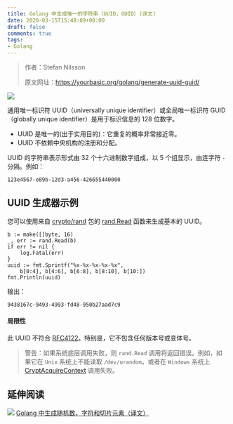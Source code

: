 ```yaml
---
title: Golang 中生成唯一的字符串（UUID，GUID）(译文)
date: 2020-03-15T15:48:09+08:00
draft: false
comments: true
tags: 
- Golang
---
```


> 作者：Stefan Nilsson
> 
> 原文网址：https://yourbasic.org/golang/generate-uuid-guid/

![](http://oss.yuguo.im/blog/202003/fingerprint-keyboard.jpg)

通用唯一标识符 UUID（universally unique identifier）或全局唯一标识符 GUID （globally unique identifier）是用于标识信息的 128 位数字。
- UUID 是唯一的(出于实用目的)：它重复的概率非常接近零。
- UUID 不依赖中央机构的注册和分配。

UUID 的字符串表示形式由 32 个十六进制数字组成，以 5 个组显示，由连字符 `-` 分隔。例如：
```
123e4567-e89b-12d3-a456-426655440000
```

## UUID 生成器示例
您可以使用来自 [crypto/rand](https://golang.org/pkg/crypto/rand/ "crypto/rand") 包的 [rand.Read](https://golang.org/pkg/crypto/rand/#Read "rand.Read") 函数来生成基本的 UUID。
```golang
b := make([]byte, 16)
_, err := rand.Read(b)
if err != nil {
    log.Fatal(err)
}
uuid := fmt.Sprintf("%x-%x-%x-%x-%x",
    b[0:4], b[4:6], b[6:8], b[8:10], b[10:])
fmt.Println(uuid)
```
输出：
```golang
9438167c-9493-4993-fd48-950b27aad7c9
```

#### 局限性
此 UUID 不符合 [RFC4122](https://tools.ietf.org/html/rfc4122 "RFC4122")。特别是，它不包含任何版本号或变体号。
> 警告：如果系统底层调用失败，则 `rand.Read` 调用将返回错误。例如，如果它在 `Unix` 系统上不能读取 `/dev/urandom`，或者在 `Windows` 系统上 [CryptAcquireContext](https://msdn.microsoft.com/en-us/library/windows/desktop/aa379886(v=vs.85).aspx "CryptAcquireContext") 调用失败。

## 延伸阅读
![](http://oss.yuguo.im/blog/202003/dart.jpg)
[Golang 中生成随机数，字符和切片元素（译文）](https://yuguo.im/post/2020/03/generate-number-random-range "Golang 中生成随机数，字符和切片元素（译文）")